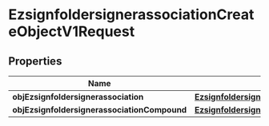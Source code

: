 
# EzsignfoldersignerassociationCreateObjectV1Request

## Properties
| Name | Type | Description | Notes |
| ------------ | ------------- | ------------- | ------------- |
| **objEzsignfoldersignerassociation** | [**EzsignfoldersignerassociationRequest**](EzsignfoldersignerassociationRequest.md) |  |  [optional] |
| **objEzsignfoldersignerassociationCompound** | [**EzsignfoldersignerassociationRequestCompound**](EzsignfoldersignerassociationRequestCompound.md) |  |  [optional] |



